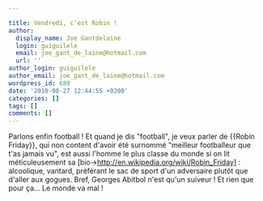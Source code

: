 ```yaml
---

title: Vendredi, c'est Robin !
author:
  display_name: Joe Gantdelaine
  login: guiguilele
  email: joe_gant_de_laine@hotmail.com
  url: ''
author_login: guiguilele
author_email: joe_gant_de_laine@hotmail.com
wordpress_id: 689
date: '2010-08-27 12:44:55 +0200'
categories: []
tags: []
comments: []
---
```

Parlons enfin football ! Et quand je dis "football", je veux parler de {{Robin Friday}}, qui non content d'avoir été surnommé "meilleur footballeur que t'as jamais vu", est aussi l'homme le plus classe du monde si on lit méticuleusement sa [bio->http://en.wikipedia.org/wiki/Robin_Friday] : alcoolique, vantard, préférant le sac de sport d'un adversaire plutôt que d'aller aux gogues. Bref, Georges Abitbol n'est qu'un suiveur ! Et rien que pour ça... Le monde va mal !
